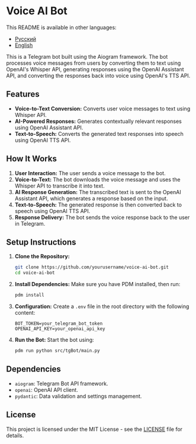 # Voice AI Bot

This README is available in other languages:
- [Русский](README.ru.md)
- [English](README.md)

This is a Telegram bot built using the Aiogram framework. The bot processes voice messages from users by converting them to text using OpenAI's Whisper API, generating responses using the OpenAI Assistant API, and converting the responses back into voice using OpenAI's TTS API.

## Features

- **Voice-to-Text Conversion:** Converts user voice messages to text using Whisper API.
- **AI-Powered Responses:** Generates contextually relevant responses using OpenAI Assistant API.
- **Text-to-Speech:** Converts the generated text responses into speech using OpenAI TTS API.

## How It Works

1. **User Interaction:** The user sends a voice message to the bot.
2. **Voice-to-Text:** The bot downloads the voice message and uses the Whisper API to transcribe it into text.
3. **AI Response Generation:** The transcribed text is sent to the OpenAI Assistant API, which generates a response based on the input.
4. **Text-to-Speech:** The generated response is then converted back to speech using OpenAI TTS API.
5. **Response Delivery:** The bot sends the voice response back to the user in Telegram.

## Setup Instructions

1. **Clone the Repository:**
   ```bash
   git clone https://github.com/yourusername/voice-ai-bot.git
   cd voice-ai-bot
   ```

2. **Install Dependencies:**
   Make sure you have PDM installed, then run:
   ```bash
   pdm install
   ```

3. **Configuration:**
   Create a `.env` file in the root directory with the following content:
   ```env
   BOT_TOKEN=your_telegram_bot_token
   OPENAI_API_KEY=your_openai_api_key
   ```

4. **Run the Bot:**
   Start the bot using:
   ```bash
   pdm run python src/tgBot/main.py
   ```

## Dependencies

- `aiogram`: Telegram Bot API framework.
- `openai`: OpenAI API client.
- `pydantic`: Data validation and settings management.

## License

This project is licensed under the MIT License - see the [LICENSE](LICENSE) file for details.
